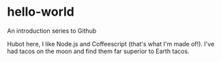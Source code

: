 # hello-world
An introduction series to Github

Hubot here, I like Node.js and Coffeescript (that's what I'm made of!).
I've had tacos on the moon and find them far superior to Earth tacos. 
